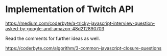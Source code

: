 # Implementation of Twitch API

https://medium.com/coderbyte/a-tricky-javascript-interview-question-asked-by-google-and-amazon-48d212890703

Read the comments for further ideas as well. 

https://coderbyte.com/algorithm/3-common-javascript-closure-questions
